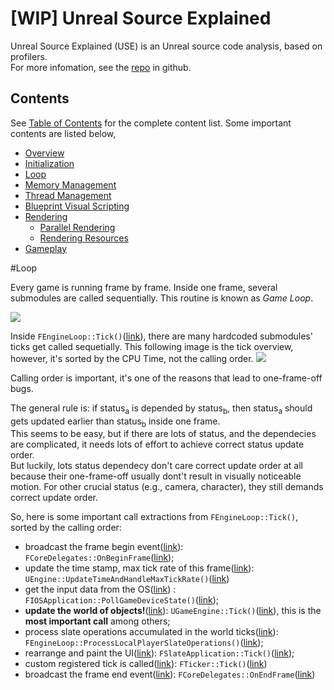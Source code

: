 
# [WIP] Unreal Source Explained

Unreal Source Explained (USE) is an Unreal source code analysis, based on profilers.  
For more infomation, see the [repo](https://github.com/donaldwuid/unreal_source_explained) in github.


## Contents

See [Table of Contents](toc.md) for the complete content list. Some important contents are listed below, 

- [Overview](main.md)
- [Initialization](initialization.md)
- [Loop](loop.md)
- [Memory Management](memory.md)
- [Thread Management](thread.md)
- [Blueprint Visual Scripting](scripting.md)
- [Rendering](rendering.md)
    - [Parallel Rendering](rendering_parallel.md)
    - [Rendering Resources](rendering_resource.md)
- [Gameplay](gameplay.md)

#Loop



Every game is running frame by frame. Inside one frame, several submodules are called sequentially. This routine is known as *Game Loop*.

![](assets/general_game_loop.png)



Inside `FEngineLoop::Tick()`([link](https://github.com/EpicGames/UnrealEngine/blob/42cbf957ad0e713dec57a5828f72d116c8083011/Engine/Source/Runtime/Launch/Private/LaunchEngineLoop.cpp#L4012)), there are many hardcoded submodules' ticks get called sequetially. This following image is the tick overview, however, it's sorted by the CPU Time, not the calling order.
![](assets/FEngineLoop_Tick_Overview.png)

Calling order is important, it's one of the reasons that lead to one-frame-off bugs.

The general rule is: if status<sub>a</sub> is depended by status<sub>b</sub>, then status<sub>a</sub> should gets updated earlier than status<sub>b</sub> inside one frame.  
This seems to be easy, but if there are lots of status, and the dependecies are complicated, it needs lots of effort to achieve correct status update order.   
But luckily, lots status dependecy don't care correct update order at all because their one-frame-off usually dont't result in visually noticeable motion. For other crucial status (e.g., camera, character), they still demands correct update order.

So, here is some important call extractions from `FEngineLoop::Tick()`, sorted by the calling order:
- broadcast the frame begin event([link](https://github.com/EpicGames/UnrealEngine/blob/42cbf957ad0e713dec57a5828f72d116c8083011/Engine/Source/Runtime/Launch/Private/LaunchEngineLoop.cpp#L4083)): `FCoreDelegates::OnBeginFrame`([link](https://github.com/EpicGames/UnrealEngine/blob/5a8595da4c1427e70707158a8173b4ac774faa8e/Engine/Source/Runtime/Core/Private/Misc/CoreDelegates.cpp#L83));
- update the time stamp, max tick rate of this frame([link](https://github.com/EpicGames/UnrealEngine/blob/42cbf957ad0e713dec57a5828f72d116c8083011/Engine/Source/Runtime/Launch/Private/LaunchEngineLoop.cpp#L4101)): `UEngine::UpdateTimeAndHandleMaxTickRate()`([link](https://github.com/EpicGames/UnrealEngine/blob/7256ed00bd50ce4c8d099e9e8495d37b0e5130e5/Engine/Source/Runtime/Engine/Private/UnrealEngine.cpp#L1862))
- get the input data from the OS([link](https://github.com/EpicGames/UnrealEngine/blob/42cbf957ad0e713dec57a5828f72d116c8083011/Engine/Source/Runtime/Launch/Private/LaunchEngineLoop.cpp#L4230)) : `FIOSApplication::PollGameDeviceState()`([link](https://github.com/EpicGames/UnrealEngine/blob/a00dbfadf5baa73b564eecd774305226e4d031b1/Engine/Source/Runtime/ApplicationCore/Private/IOS/IOSApplication.cpp#L73));
- **update the world of objects!**([link](https://github.com/EpicGames/UnrealEngine/blob/42cbf957ad0e713dec57a5828f72d116c8083011/Engine/Source/Runtime/Launch/Private/LaunchEngineLoop.cpp#L4251)): `UGameEngine::Tick()`([link](https://github.com/EpicGames/UnrealEngine/blob/2f53e5141feb2eaaf521f9193b07bd6103d69230/Engine/Source/Runtime/Engine/Private/GameEngine.cpp#L1539)), this is the **most important call** among others;
- process slate operations accumulated in the world ticks([link](https://github.com/EpicGames/UnrealEngine/blob/42cbf957ad0e713dec57a5828f72d116c8083011/Engine/Source/Runtime/Launch/Private/LaunchEngineLoop.cpp#L4354)): `FEngineLoop::ProcessLocalPlayerSlateOperations()`([link](https://github.com/EpicGames/UnrealEngine/blob/42cbf957ad0e713dec57a5828f72d116c8083011/Engine/Source/Runtime/Launch/Private/LaunchEngineLoop.cpp#L3733));
- rearrange and paint the UI([link](https://github.com/EpicGames/UnrealEngine/blob/42cbf957ad0e713dec57a5828f72d116c8083011/Engine/Source/Runtime/Launch/Private/LaunchEngineLoop.cpp#L4357)): `FSlateApplication::Tick()`([link](https://github.com/EpicGames/UnrealEngine/blob/fd945f737de41823c384f819fd0c0f39444288e4/Engine/Source/Runtime/Slate/Private/Framework/Application/SlateApplication.cpp#L1689));
- custom registered tick is called([link](https://github.com/EpicGames/UnrealEngine/blob/42cbf957ad0e713dec57a5828f72d116c8083011/Engine/Source/Runtime/Launch/Private/LaunchEngineLoop.cpp#L4456)): `FTicker::Tick()`([link](https://github.com/EpicGames/UnrealEngine/blob/cbfcbbb93b3d40c36067a9e962b01e2e35149ead/Engine/Source/Runtime/Core/Private/Containers/Ticker.cpp#L56))
- broadcast the frame end event([link](https://github.com/EpicGames/UnrealEngine/blob/42cbf957ad0e713dec57a5828f72d116c8083011/Engine/Source/Runtime/Launch/Private/LaunchEngineLoop.cpp#L4470)): `FCoreDelegates::OnEndFrame`([link](https://github.com/EpicGames/UnrealEngine/blob/5a8595da4c1427e70707158a8173b4ac774faa8e/Engine/Source/Runtime/Core/Private/Misc/CoreDelegates.cpp#L84))


